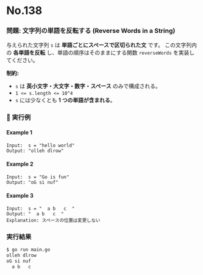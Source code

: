 # No.138

### **問題: 文字列の単語を反転する (Reverse Words in a String)**

与えられた文字列 `s` は **単語ごとにスペースで区切られた文** です。
この文字列内の **各単語を反転** し、単語の順序はそのままにする関数 `reverseWords` を実装してください。

**制約:**

- `s` は **英小文字・大文字・数字・スペース** のみで構成される。
- `1 <= s.length <= 10^4`
- `s` には少なくとも **1 つの単語が含まれる**。

### **🔹 実行例**

#### **Example 1**

```
Input:  s = "hello world"
Output: "olleh dlrow"
```

#### **Example 2**

```
Input:  s = "Go is fun"
Output: "oG si nuf"
```

#### **Example 3**

```
Input:  s = "  a b   c  "
Output: "  a b   c  "
Explanation: スペースの位置は変更しない
```

### **実行結果**

```sh
$ go run main.go
olleh dlrow
oG si nuf
  a b   c
```
